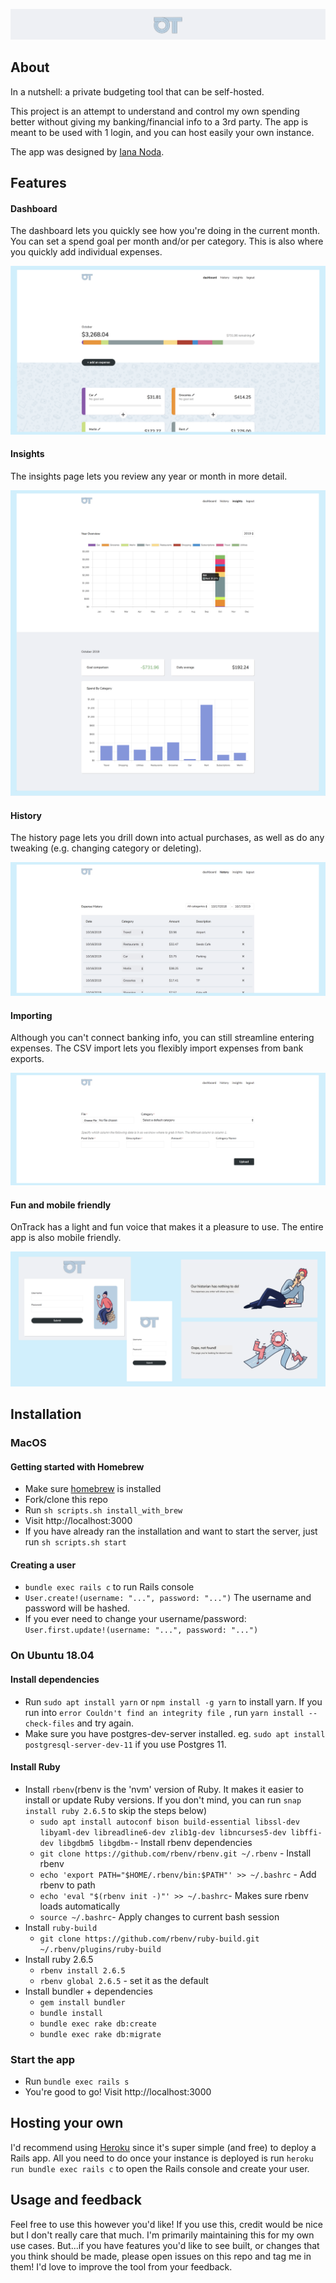 ![logo](./app/assets/images/readme/logo.png)

## About

In a nutshell: a private budgeting tool that can be self-hosted.

This project is an attempt to understand and control my own
spending better without giving my banking/financial info
to a 3rd party. The app is meant to be used with 1 login, and
you can host easily your own instance.

The app was designed by [Iana Noda](https://iananoda.com).

## Features

#### Dashboard
The dashboard lets you quickly see how you're doing in the current month.
You can set a spend goal per month and/or per category. This
is also where you quickly add individual expenses.

![dashboard](./app/assets/images/readme/dashboard.png)

#### Insights
The insights page lets you review any year or month in more
detail.

![insights](./app/assets/images/readme/insights.png)

#### History
The history page lets you drill down into actual purchases,
as well as do any tweaking (e.g. changing category or deleting).

![history](./app/assets/images/readme/history.png)

#### Importing
Although you can't connect banking info, you can still streamline entering expenses.
The CSV import lets you flexibly import expenses from bank exports.

![import](./app/assets/images/readme/csv_import.png)

#### Fun and mobile friendly
OnTrack has a light and fun voice that makes it a
pleasure to use. The entire app is also mobile
friendly.

![voice](./app/assets/images/readme/voice.png)

## Installation
### MacOS

#### Getting started with Homebrew
- Make sure [homebrew](https://brew.sh/) is installed
- Fork/clone this repo
- Run `sh scripts.sh install_with_brew`
- Visit http://localhost:3000
- If you have already ran the installation and want to start the server, just run `sh scripts.sh start`

#### Creating a user

- `bundle exec rails c` to run Rails console
- `User.create!(username: "...", password: "...")` The username and password will be hashed.
- If you ever need to change your username/password: `User.first.update!(username: "...", password: "...")`

### On Ubuntu 18.04
#### Install dependencies
- Run `sudo apt install yarn` or `npm install -g yarn` to install yarn. If you run into `error Couldn't find an integrity file `, run `yarn install --check-files` and try again.
- Make sure you have postgres-dev-server installed. eg. `sudo apt install postgresql-server-dev-11` if you use Postgres 11.

#### Install Ruby
- Install `rbenv`(rbenv is the 'nvm' version of Ruby. It makes it easier to install or update Ruby versions. If you don't mind, you can run `snap install ruby 2.6.5` to skip the steps below)
  - `sudo apt install autoconf bison build-essential libssl-dev libyaml-dev libreadline6-dev zlib1g-dev libncurses5-dev libffi-dev libgdbm5 libgdbm-`- Install rbenv dependencies
  - `git clone https://github.com/rbenv/rbenv.git ~/.rbenv` - Install rbenv
  - `echo 'export PATH="$HOME/.rbenv/bin:$PATH"' >> ~/.bashrc` - Add rbenv to path
  - `echo 'eval "$(rbenv init -)"' >> ~/.bashrc`- Makes sure rbenv loads automatically
  - `source ~/.bashrc`- Apply changes to current bash session
- Install `ruby-build`
  - `git clone https://github.com/rbenv/ruby-build.git ~/.rbenv/plugins/ruby-build`
- Install ruby 2.6.5
  - `rbenv install 2.6.5`
  - `rbenv global 2.6.5` - set it as the default
- Install bundler + dependencies
  - `gem install bundler`
  - `bundle install`
  - `bundle exec rake db:create`
  - `bundle exec rake db:migrate`
  
### Start the app
  - Run `bundle exec rails s`
  - You're good to go! Visit http://localhost:3000


## Hosting your own

I'd recommend using [Heroku](https://heroku.com) since it's super simple (and free) to
deploy a Rails app. All you need to do once your instance is deployed is run
`heroku run bundle exec rails c` to open the Rails console and create your user.

## Usage and feedback
Feel free to use this however you'd like! If you use this, credit
would be nice but I don't really care that much. I'm primarily maintaining
this for my own use cases. But...if you have features you'd like to see built, or changes
that you think should be made, please open issues on this repo and tag me in them!
I'd love to improve the tool from your feedback.
